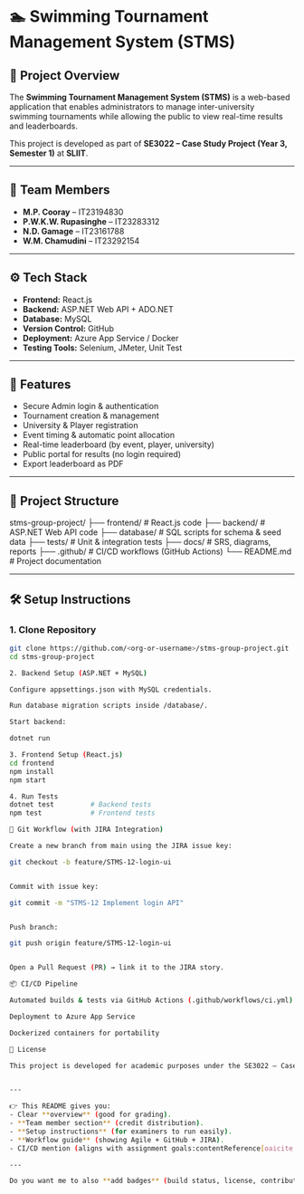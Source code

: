 # 🏊 Swimming Tournament Management System (STMS)

## 📌 Project Overview
The **Swimming Tournament Management System (STMS)** is a web-based application that enables administrators to manage inter-university swimming tournaments while allowing the public to view real-time results and leaderboards.  

This project is developed as part of **SE3022 – Case Study Project (Year 3, Semester 1)** at **SLIIT**.

---

## 👥 Team Members
- **M.P. Cooray** – IT23194830  
- **P.W.K.W. Rupasinghe** – IT23283312  
- **N.D. Gamage** – IT23161788  
- **W.M. Chamudini** – IT23292154  

---

## ⚙️ Tech Stack
- **Frontend:** React.js  
- **Backend:** ASP.NET Web API + ADO.NET  
- **Database:** MySQL  
- **Version Control:** GitHub  
- **Deployment:** Azure App Service / Docker  
- **Testing Tools:** Selenium, JMeter, Unit Test  

---

## 🚀 Features
- Secure Admin login & authentication  
- Tournament creation & management  
- University & Player registration  
- Event timing & automatic point allocation  
- Real-time leaderboard (by event, player, university)  
- Public portal for results (no login required)  
- Export leaderboard as PDF  

---

## 📂 Project Structure

stms-group-project/
├── frontend/ # React.js code
├── backend/ # ASP.NET Web API code
├── database/ # SQL scripts for schema & seed data
├── tests/ # Unit & integration tests
├── docs/ # SRS, diagrams, reports
├── .github/ # CI/CD workflows (GitHub Actions)
└── README.md # Project documentation

---

## 🛠️ Setup Instructions

### 1. Clone Repository
```bash
git clone https://github.com/<org-or-username>/stms-group-project.git
cd stms-group-project

2. Backend Setup (ASP.NET + MySQL)

Configure appsettings.json with MySQL credentials.

Run database migration scripts inside /database/.

Start backend:

dotnet run

3. Frontend Setup (React.js)
cd frontend
npm install
npm start

4. Run Tests
dotnet test         # Backend tests
npm test            # Frontend tests

🔄 Git Workflow (with JIRA Integration)

Create a new branch from main using the JIRA issue key:

git checkout -b feature/STMS-12-login-ui


Commit with issue key:

git commit -m "STMS-12 Implement login API"


Push branch:

git push origin feature/STMS-12-login-ui


Open a Pull Request (PR) → link it to the JIRA story.

📦 CI/CD Pipeline

Automated builds & tests via GitHub Actions (.github/workflows/ci.yml)

Deployment to Azure App Service

Dockerized containers for portability

📜 License

This project is developed for academic purposes under the SE3022 – Case Study Project module.


---

👉 This README gives you:
- Clear **overview** (good for grading).  
- **Team member section** (credit distribution).  
- **Setup instructions** (for examiners to run easily).  
- **Workflow guide** (showing Agile + GitHub + JIRA).  
- CI/CD mention (aligns with assignment goals:contentReference[oaicite:0]{index=0}).  

---

Do you want me to also **add badges** (build status, license, contributors) at the top of the README so
